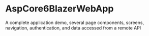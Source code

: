 # AspCore6BlazerWebApp
A complete application demo, several page components, screens, navigation, authentication, and data accessed from a remote API
